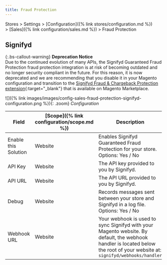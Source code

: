 ```yaml
---
title: Fraud Protection
---
```


Stores > Settings > [Configuration]({% link stores/configuration.md %}) > [Sales]({% link configuration/sales.md %}) > Fraud Protection

## Signifyd

{:.bs-callout-warning}
**Deprecation Notice** <br/>
Due to the continued evolution of many APIs, the Signifyd Guaranteed Fraud Protection fraud protection integration is at risk of becoming outdated and no longer security compliant in the future. For this reason, it is now deprecated and we are recommending that you disable it in your Magento configuration and transition to the [Signifyd Fraud & Chargeback Protection extension](https://marketplace.magento.com/signifyd-module-connect.html){:target="_blank"} that is available on Magento Marketplace.

![]({% link images/images/config-sales-fraud-protection-signifyd-configuration.png %}){: .zoom}
_Configuration_

|Field|[Scope]({% link configuration/scope.md %})|Description|
|--- |--- |--- |
|Enable this Solution|Website|Enables Signifyd Guaranteed Fraud Protection for your store. Options: Yes / No|
|API Key|Website|The API key provided to you by Signifyd.|
|API URL|Website|The API URL provided to you by Signifyd.|
|Debug|Website|Records messages sent between your store and Signifyd  in a log file. Options: Yes / No|
|Webhook URL|Website|Your webhook is used to sync Signifyd with your Magento website. By default, the webhook handler is located below the root of your website at: `signifyd/webhooks/handler`|
